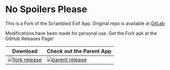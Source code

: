 # No Spoilers Please

This is a Fork of the Scrambled Exif App. Original repo is available at [GitLab](https://gitlab.com/juanitobananas/scrambled-exif/-/tree/master/)

Modifications have been made for personal use. 
Get the Fork apk at the GitHub Releases Page!

| Download | Check out the Parent App |
|----------|------------|
| [![fork release](https://img.shields.io/github/release/curche/no-spoilers-please.svg?maxAge=3600&label=fork-release)](https://github.com/curche/no-spoilers-please/releases/latest) | [![parent release](https://img.shields.io/gitlab/pipeline/juanitobananas/scrambled-exif/master?maxAge=3600&label=parent-release)](https://gitlab.com/juanitobananas/scrambled-exif/-/tree/master/) |
